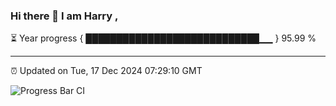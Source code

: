 ### Hi there 👋 I am Harry , 

⏳ Year progress { ████████████████████████████▁▁ } 95.99 %

---

⏰ Updated on Tue, 17 Dec 2024 07:29:10 GMT

![Progress Bar CI](https://github.com/duykhang68/duykhang68/workflows/Progress%20Bar%20CI/badge.svg)
